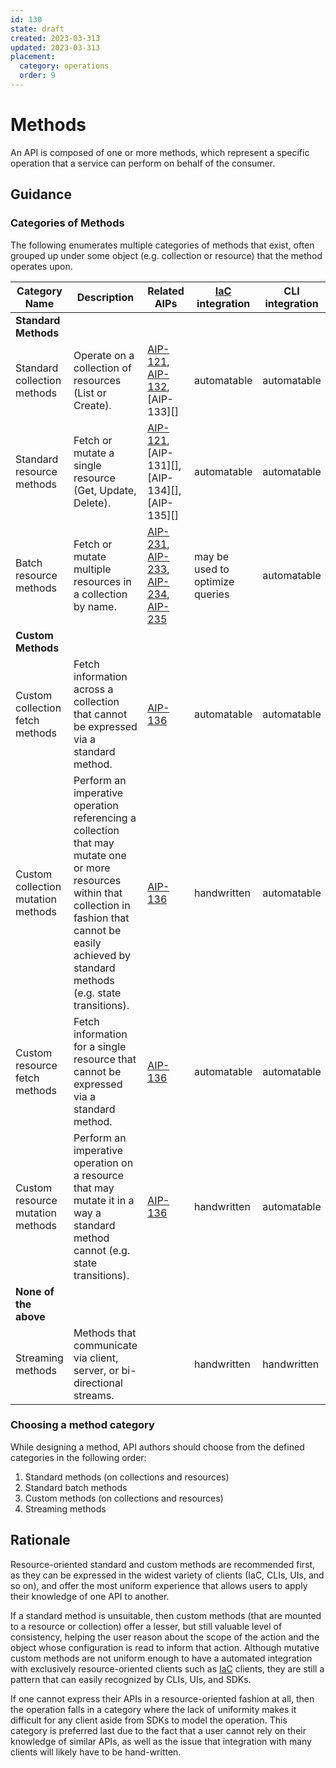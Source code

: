 ```yaml
---
id: 130
state: draft
created: 2023-03-313
updated: 2023-03-313
placement:
  category: operations
  order: 9
---
```


# Methods

An API is composed of one or more methods, which represent a specific operation
that a service can perform on behalf of the consumer.

## Guidance

### Categories of Methods

The following enumerates multiple categories of methods that exist, often
grouped up under some object (e.g. collection or resource) that the method
operates upon.

| Category Name                      | Description                                                                                                                                                                                                   | Related AIPs                                       | [IaC][] integration             | CLI integration | UI integration | SDK integration |
| ---------------------------------- | ------------------------------------------------------------------------------------------------------------------------------------------------------------------------------------------------------------- | -------------------------------------------------- | ------------------------------- | --------------- | -------------- | --------------- |
| **Standard Methods**               |                                                                                                                                                                                                               |                                                    |                                 |                 |                |                 |
| Standard collection methods        | Operate on a collection of resources (List or Create).                                                                                                                                                        | [AIP-121][], [AIP-132][], [AIP-133][]              | automatable                     | automatable     | automatable    | automatable     |
| Standard resource methods          | Fetch or mutate a single resource (Get, Update, Delete).                                                                                                                                                      | [AIP-121][], [AIP-131][], [AIP-134][], [AIP-135][] | automatable                     | automatable     | automatable    | automatable     |
| Batch resource methods             | Fetch or mutate multiple resources in a collection by name.                                                                                                                                                   | [AIP-231][], [AIP-233][], [AIP-234][], [AIP-235][] | may be used to optimize queries | automatable     | automatable    | automatable     |
| **Custom Methods**                 |                                                                                                                                                                                                               |                                                    |                                 |                 |                |                 |
| Custom collection fetch methods    | Fetch information across a collection that cannot be expressed via a standard method.                                                                                                                         | [AIP-136][]                                        | automatable                     | automatable     | automatable    | automatable     |
| Custom collection mutation methods | Perform an imperative operation referencing a collection that may mutate one or more resources within that collection in fashion that cannot be easily achieved by standard methods (e.g. state transitions). | [AIP-136][]                                        | handwritten                     | automatable     | automatable    | automatable     |
| Custom resource fetch methods      | Fetch information for a single resource that cannot be expressed via a standard method.                                                                                                                       | [AIP-136][]                                        | automatable                     | automatable     | automatable    | automatable     |
| Custom resource mutation methods   | Perform an imperative operation on a resource that may mutate it in a way a standard method cannot (e.g. state transitions).                                                                                  | [AIP-136][]                                        | handwritten                     | automatable     | automatable    | automatable     |
| **None of the above**              |                                                                                                                                                                                                               |                                                    |                                 |                 |                |                 |
| Streaming methods                  | Methods that communicate via client, server, or bi-directional streams.                                                                                                                                                                   |                                                    | handwritten                     | handwritten     | handwritten    | automatable     |

### Choosing a method category

While designing a method, API authors should choose from the defined categories
in the following order:

1. Standard methods (on collections and resources)
1. Standard batch methods
1. Custom methods (on collections and resources)
1. Streaming methods

## Rationale

Resource-oriented standard and custom methods are recommended first, as they can
be expressed in the widest variety of clients (IaC, CLIs, UIs, and so on), and
offer the most uniform experience that allows users to apply their knowledge of
one API to another.

If a standard method is unsuitable, then custom methods (that are mounted to a
resource or collection) offer a lesser, but still valuable level of consistency,
helping the user reason about the scope of the action and the object whose
configuration is read to inform that action. Although mutative custom methods
are not uniform enough to have a automated integration with exclusively
resource-oriented clients such as [IaC][] clients, they are still a pattern that
can easily recognized by CLIs, UIs, and SDKs.

If one cannot express their APIs in a resource-oriented fashion at all, then the
operation falls in a category where the lack of uniformity makes it difficult
for any client aside from SDKs to model the operation. This category is
preferred last due to the fact that a user cannot rely on their knowledge of
similar APIs, as well as the issue that integration with many clients will
likely have to be hand-written.

[AIP-121]: ./0121.md
[AIP-132]: ./0132.md
[AIP-136]: ./0136.md
[AIP-231]: ./0231.md
[AIP-233]: ./0233.md
[AIP-234]: ./0234.md
[AIP-235]: ./0235.md
[IaC]: ./0009.md#IaC
